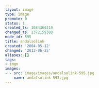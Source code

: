 ```yaml
---
layout: image
type: image
promote: 0
status: 1
created_ts: 1084360219
changed_ts: 1372159380
node_id: 595
title: andalsolink
created: '2004-05-12'
changed: '2013-06-25'
aliases: []
tags:
- imgn
images:
- - src: image/images/andalsolink-595.jpg
    name: andalsolink-595.jpg
---
```


